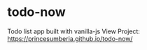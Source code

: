 # todo-now
Todo list app built with vanilla-js
View Project: https://princesumberia.github.io/todo-now/

